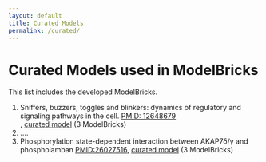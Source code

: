 ```yaml
---
layout: default
title: Curated Models
permalink: /curated/
---
```


# Curated Models used in ModelBricks

This list includes the developed ModelBricks. 

<ol>
<li> Sniffers, buzzers, toggles and blinkers: dynamics of regulatory and signaling pathways in the cell. 
<a href="https://www.ncbi.nlm.nih.gov/pubmed/12648679">PMID: 12648679</a></li>, <a href="/tyson">curated model</a> (3 ModelBricks)
<li> ....
<li> Phosphorylation state-dependent interaction between AKAP7δ/γ and phospholamban 
<a href="https://www.ncbi.nlm.nih.gov/pubmed/26027516">PMID:26027516</a>, <a href="/AKAP7_complete">curated model</a> (3 ModelBricks)



</ol>

